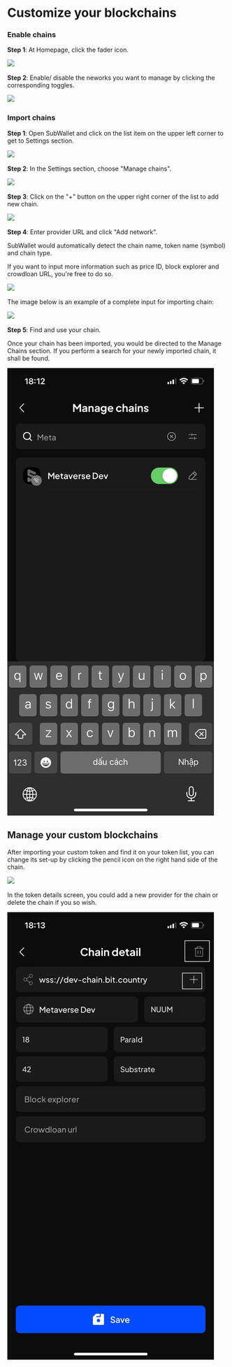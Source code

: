 # Customize your blockchains

### **Enable chains**

**Step 1**: At Homepage, click the fader icon.

![](<../.gitbook/assets/image (1) (1) (2).png>)

**Step 2**: Enable/ disable the neworks you want to manage by clicking the corresponding toggles.&#x20;

![](<../.gitbook/assets/image (14) (5).png>)



### Import chains

**Step 1**: Open SubWallet and click on the list item on the upper left corner to get to Settings section.

![](<../.gitbook/assets/image (16) (1) (3).png>)

**Step 2**: In the Settings section, choose "Manage chains".

![](<../.gitbook/assets/image (143) (3).png>)

**Step 3**: Click on the "+" button on the upper right corner of the list to add new chain.

![](<../.gitbook/assets/image (23) (5) (1).png>)

**Step 4**: Enter provider URL and click "Add network".

SubWallet would automatically detect the chain name, token name (symbol) and chain type.&#x20;

If you want to input more information such as price ID, block explorer and crowdloan URL, you're free to do so.&#x20;

![](<../.gitbook/assets/image (22) (5).png>)

The image below is an example of a complete input for importing chain:

![](<../.gitbook/assets/image (5) (3).png>)



**Step 5**: Find and use your chain.

Once your chain has been imported, you would be directed to the Manage Chains section. If you perform a search for your newly imported chain, it shall be found.&#x20;

![](<../.gitbook/assets/image (11) (1) (1) (1) (1) (1).png>)



## Manage your custom blockchains

After importing your custom token and find it on your token list, you can change its set-up by clicking the pencil icon on the right hand side of the chain.

![](<../.gitbook/assets/image (18) (2).png>)

In the token details screen, you could add a new provider for the chain or delete the chain if you so wish.&#x20;

![](<../.gitbook/assets/image (1) (1) (1) (1) (1) (1) (1).png>)
